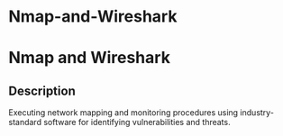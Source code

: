 # Nmap-and-Wireshark
<h1>Nmap and Wireshark</h1>

<h2>Description</h2>
 Executing network mapping and monitoring procedures using industry-standard software for identifying vulnerabilities and threats. <br />

